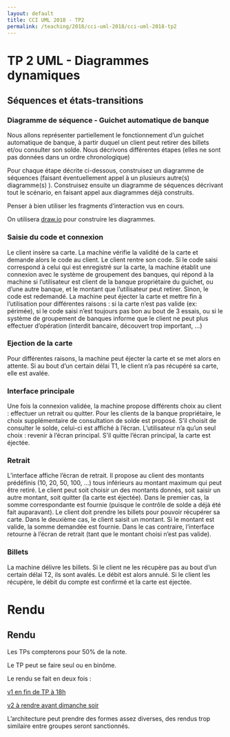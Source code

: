 ```yaml
---
layout: default
title: CCI UML 2018 - TP2
permalink: /teaching/2018/cci-uml-2018/cci-uml-2018-tp2
---
```


# TP 2 UML - Diagrammes dynamiques

## Séquences et états-transitions

### Diagramme de séquence - Guichet automatique de banque
Nous allons représenter partiellement le fonctionnement d’un guichet automatique de banque, à partir duquel un client peut retirer des billets et/ou consulter son solde. Nous décrivons différentes étapes (elles ne sont pas données dans un ordre chronologique)

Pour chaque étape décrite ci-dessous, construisez un diagramme de séquences (faisant éventuellement appel à un plusieurs autre(s) diagramme(s) ). Construisez ensuite un diagramme de séquences décrivant tout le scénario, en faisant appel aux diagrammes déjà construits.

Penser à bien utiliser les fragments d’interaction vus en cours.

On utilisera [draw.io](https://www.draw.io) pour construire les diagrammes.

### Saisie du code et connexion
Le client insère sa carte. La machine vérifie la validité de la carte et demande alors le code au client. Le client rentre son code. Si le code saisi correspond à celui qui est enregistré sur la carte, la machine établit une connexion avec le système de groupement des banques, qui répond à la machine si l’utilisateur est client de la banque propriétaire du guichet, ou d’une autre banque, et le montant que l’utilisateur peut retirer. Sinon, le code est redemandé. La machine peut éjecter la carte et mettre fin à l’utilisation pour différentes raisons : si la carte n’est pas valide (ex: périmée), si le code saisi n’est toujours pas bon au bout de 3 essais, ou si le système de groupement de banques informe que le client ne peut plus effectuer d’opération (interdit bancaire, découvert trop important, …)

### Ejection de la carte
Pour différentes raisons, la machine peut éjecter la carte et se met alors en attente. Si au bout d’un certain délai T1, le client n’a pas récupéré sa carte, elle est avalée.

### Interface principale
Une fois la connexion validée, la machine propose différents choix au client : effectuer un retrait ou quitter. Pour les clients de la banque propriétaire, le choix supplémentaire de consultation de solde est proposé. S’il choisit de consulter le solde, celui-ci est affiché à l’écran. L’utilisateur n’a qu’un seul choix : revenir à l’écran principal. S’il quitte l’écran principal, la carte est éjectée.

### Retrait
L’interface affiche l’écran de retrait. Il propose au client des montants prédéfinis (10, 20, 50, 100, …) tous inférieurs au montant maximum qui peut être retiré. Le client peut soit choisir un des montants donnés, soit saisir un autre montant, soit quitter (la carte est éjectée). Dans le premier cas, la somme correspondante est fournie (puisque le contrôle de solde a déjà été fait auparavant). Le client doit prendre les billets pour pouvoir récupérer sa carte. Dans le deuxième cas, le client saisit un montant. Si le montant est valide, la somme demandée est fournie. Dans le cas contraire, l’interface retourne à l’écran de retrait (tant que le montant choisi n’est pas valide).

### Billets
La machine délivre les billets. Si le client ne les récupère pas au bout d’un certain délai T2, ils sont avalés. Le débit est alors annulé. Si le client les récupère, le débit du compte est confirmé et la carte est éjectée.

# Rendu
## Rendu
Les TPs compterons pour 50% de la note.

Le TP peut se faire seul ou en binôme.

Le rendu se fait en deux fois :

[v1 en fin de TP à 18h](https://docs.google.com/forms/d/e/1FAIpQLSe83RoNpQusisLrUy_3O6eyd4Ob0us-rSi6oQS5ElJRb8q3oA/viewform?usp=sf_link)

[v2 à rendre avant dimanche soir](https://docs.google.com/forms/d/e/1FAIpQLSexsGtSZqBpsCTD0IPHc4SPz9UE0LmwXI9cLTTKRWYAc7IhFA/viewform?usp=sf_link)

L’architecture peut prendre des formes assez diverses, des rendus trop similaire entre groupes seront sanctionnés.
